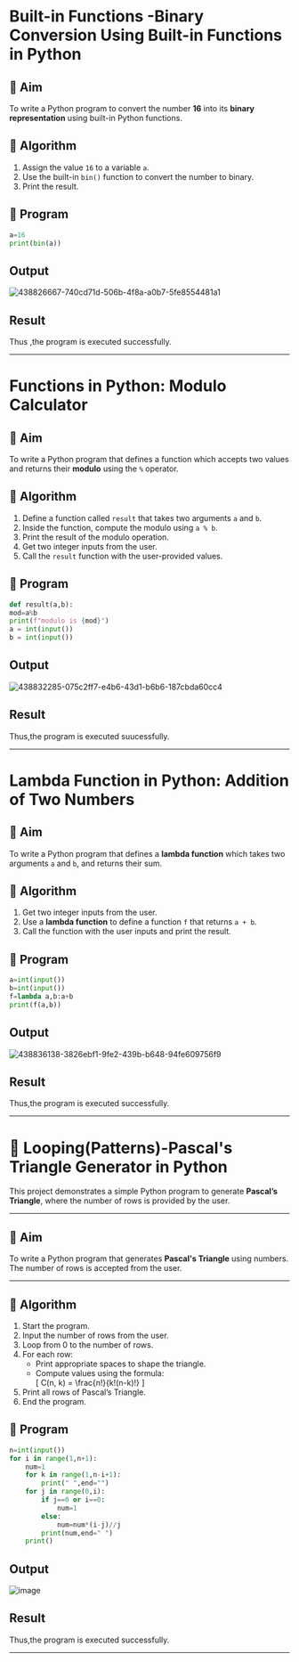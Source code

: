 # Built-in Functions -Binary Conversion Using Built-in Functions in Python

## 🎯 Aim
To write a Python program to convert the number **16** into its **binary representation** using built-in Python functions.

## 🧠 Algorithm
1. Assign the value `16` to a variable `a`.
2. Use the built-in `bin()` function to convert the number to binary.
3. Print the result.

## 🧾 Program
~~~python
a=16
print(bin(a))
~~~

## Output
![438826667-740cd71d-506b-4f8a-a0b7-5fe8554481a1](https://github.com/user-attachments/assets/3d90ea4f-689b-4e69-ad4e-5a91716980a0)

## Result
Thus ,the program is executed successfully.

---


# Functions in Python: Modulo Calculator

## 🎯 Aim
To write a Python program that defines a function which accepts two values and returns their **modulo** using the `%` operator.

## 🧠 Algorithm
1. Define a function called `result` that takes two arguments `a` and `b`.
2. Inside the function, compute the modulo using `a % b`.
3. Print the result of the modulo operation.
4. Get two integer inputs from the user.
5. Call the `result` function with the user-provided values.

## 🧾 Program
~~~python
def result(a,b): 
mod=a%b 
print(f"modulo is {mod}") 
a = int(input()) 
b = int(input())
~~~

## Output

![438832285-075c2ff7-e4b6-43d1-b6b6-187cbda60cc4](https://github.com/user-attachments/assets/319fdc99-9c1a-4d0c-bb3c-6c4427328ba7)

## Result
Thus,the program is executed suucessfully.

---

# Lambda Function in Python: Addition of Two Numbers

## 🎯 Aim
To write a Python program that defines a **lambda function** which takes two arguments `a` and `b`, and returns their sum.

## 🧠 Algorithm
1. Get two integer inputs from the user.
2. Use a **lambda function** to define a function `f` that returns `a + b`.
3. Call the function with the user inputs and print the result.

## 🧾 Program
~~~python
a=int(input())
b=int(input())
f=lambda a,b:a+b
print(f(a,b))

~~~

## Output

![438836138-3826ebf1-9fe2-439b-b648-94fe609756f9](https://github.com/user-attachments/assets/0480622d-0dac-4105-bb4b-ffcf8e161137)

## Result

Thus,the program is executed successfully.

---

# 🔺 Looping(Patterns)-Pascal's Triangle Generator in Python

This project demonstrates a simple Python program to generate **Pascal’s Triangle**, where the number of rows is provided by the user.

---

## 🎯 Aim

To write a Python program that generates **Pascal's Triangle** using numbers. The number of rows is accepted from the user.

---

## 🧠 Algorithm

1. Start the program.
2. Input the number of rows from the user.
3. Loop from 0 to the number of rows.
4. For each row:
   - Print appropriate spaces to shape the triangle.
   - Compute values using the formula:  
     \[
     C(n, k) = \frac{n!}{k!(n-k)!}
     \]
5. Print all rows of Pascal’s Triangle.
6. End the program.

## 🧪 Program
~~~python
n=int(input())
for i in range(1,n+1):
    num=1
    for k in range(1,n-i+1):
        print(" ",end="")
    for j in range(0,i):
        if j==0 or i==0:
            num=1
        else:
            num=num*(i-j)//j
        print(num,end=" ")
    print()

~~~

##  Output
![image](https://github.com/user-attachments/assets/e5e25f69-49e8-452f-845c-d11454db239e)


## Result
Thus,the program is executed successfully.

---




